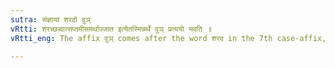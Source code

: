 ```yaml
---
sutra: संज्ञायां शरदो वुञ्
vRtti: शरच्छब्दात्सप्तमीसमर्थाज्जात इत्येतस्मिन्नर्थे वुञ् प्रत्ययो भवति ॥
vRtti_eng: The affix वुञ् comes after the word शरद in the 7th case-affix, in the sense of 'born therein,' the whole word being a name.

---
```

